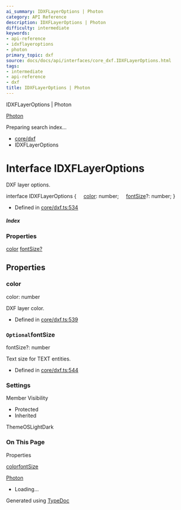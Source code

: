 ```yaml
---
ai_summary: IDXFLayerOptions | Photon
category: API Reference
description: IDXFLayerOptions | Photon
difficulty: intermediate
keywords:
- api-reference
- idxflayeroptions
- photon
primary_topic: dxf
source: docs/docs/api/interfaces/core_dxf.IDXFLayerOptions.html
tags:
- intermediate
- api-reference
- dxf
title: IDXFLayerOptions | Photon
---
```

IDXFLayerOptions | Photon

[Photon](../index.md)




Preparing search index...

* [core/dxf](../modules/core_dxf.md)
* IDXFLayerOptions

# Interface IDXFLayerOptions

DXF layer options.

interface IDXFLayerOptions {
    [color](#color): number;
    [fontSize](#fontsize)?: number;
}

* Defined in [core/dxf.ts:534](https://github.com/mwhite454/photon/blob/main/packages/photon/src/core/dxf.ts#L534)

##### Index

### Properties

[color](#color)
[fontSize?](#fontsize)

## Properties

### color

color: number

DXF layer color.

* Defined in [core/dxf.ts:539](https://github.com/mwhite454/photon/blob/main/packages/photon/src/core/dxf.ts#L539)

### `Optional`fontSize

fontSize?: number

Text size for TEXT entities.

* Defined in [core/dxf.ts:544](https://github.com/mwhite454/photon/blob/main/packages/photon/src/core/dxf.ts#L544)

### Settings

Member Visibility

* Protected
* Inherited

ThemeOSLightDark

### On This Page

Properties

[color](#color)[fontSize](#fontsize)

[Photon](../index.md)

* Loading...

Generated using [TypeDoc](https://typedoc.org/)
